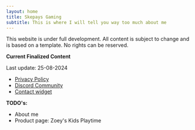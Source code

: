 ```yaml
---
layout: home
title: Skepays Gaming
subtitle: This is where I will tell you way too much about me
---
```

This website is under full development. All content is subject to change and is based on a template. No rights can be reserved.

**Current Finalized Content**  
  
Last update: 25-08-2024

- [Privacy Policy](https://skepaysgaming.schepe.rs/privacy-policy/)
- [Discord Community](https://discord.gg/b3ktvdKrBF)
- <a href="#" data-openwidget-action="maximize">Contact widget</a>


**TODO's:**
- About me
- Product page: Zoey's Kids Playtime
